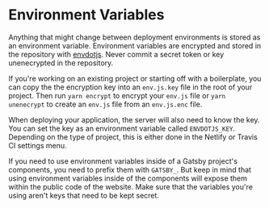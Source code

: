 # Environment Variables

Anything that might change between deployment environments is stored as an environment variable. Environment variables are encrypted and stored in the repository with [envdotjs](https://www.npmjs.com/package/envdotjs). Never commit a secret token or key unenecrypted in the repository.

If you're working on an existing project or starting off with a boilerplate, you can copy the the encryption key into an `env.js.key` file in the root of your project. Then run `yarn encrypt` to encrypt your `env.js` file or `yarn unenecrypt` to create an `env.js` file from an `env.js.enc` file.

When deploying your application, the server will also need to know the key. You can set the key as an environment variable called `ENVDOTJS_KEY`. Depending on the type of project, this is either done in the Netlify or Travis CI settings menu.

If you need to use environment variables inside of a Gatsby project's components, you need to prefix them with `GATSBY_`. But keep in mind that using environment variables inside of the components will expose them within the public code of the website. Make sure that the variables you're using aren't keys that need to be kept secret.